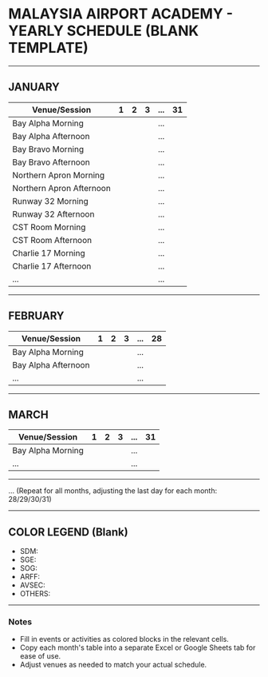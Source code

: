 # MALAYSIA AIRPORT ACADEMY - YEARLY SCHEDULE (BLANK TEMPLATE)

---

## JANUARY

| Venue/Session         | 1 | 2 | 3 | ... | 31 |
|-----------------------|---|---|---|-----|----|
| Bay Alpha Morning     |   |   |   | ... |    |
| Bay Alpha Afternoon   |   |   |   | ... |    |
| Bay Bravo Morning     |   |   |   | ... |    |
| Bay Bravo Afternoon   |   |   |   | ... |    |
| Northern Apron Morning|   |   |   | ... |    |
| Northern Apron Afternoon| | |   | ... |    |
| Runway 32 Morning     |   |   |   | ... |    |
| Runway 32 Afternoon   |   |   |   | ... |    |
| CST Room Morning      |   |   |   | ... |    |
| CST Room Afternoon    |   |   |   | ... |    |
| Charlie 17 Morning    |   |   |   | ... |    |
| Charlie 17 Afternoon  |   |   |   | ... |    |
| ...                   |   |   |   | ... |    |

---

## FEBRUARY

| Venue/Session         | 1 | 2 | 3 | ... | 28 |
|-----------------------|---|---|---|-----|----|
| Bay Alpha Morning     |   |   |   | ... |    |
| Bay Alpha Afternoon   |   |   |   | ... |    |
| ...                   |   |   |   | ... |    |

---

## MARCH

| Venue/Session         | 1 | 2 | 3 | ... | 31 |
|-----------------------|---|---|---|-----|----|
| Bay Alpha Morning     |   |   |   | ... |    |
| ...                   |   |   |   | ... |    |

---

... (Repeat for all months, adjusting the last day for each month: 28/29/30/31)

---

## COLOR LEGEND (Blank)

- SDM: 
- SGE: 
- SOG: 
- ARFF: 
- AVSEC: 
- OTHERS: 

---

### Notes
- Fill in events or activities as colored blocks in the relevant cells.
- Copy each month's table into a separate Excel or Google Sheets tab for ease of use.
- Adjust venues as needed to match your actual schedule.
